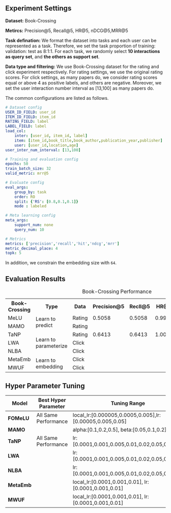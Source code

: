 ## Experiment Settings

**Dataset:** Book-Crossing

**Metircs:** Precision@5, Recall@5, HR@5, nDCG@5,MRR@5

**Task defination:** We format the dataset into tasks and each user can be represented as a task. Therefore, we set the task proportion of training: validation: test as 8:1:1. For each task, we randomly select **10 interactions as query set**, and **the others as support set**.

**Data type and filtering:** We use Book-Crossing dataset for the rating and click experiment respectively. For rating settings, we use the original rating scores. For click settings, as many papers do, we consider rating scores equal or above 4 as positive labels, and others are negative. Moreover, we set the user interaction number interval as [13,100] as many papers do.

The common configurations are listed as follows.

```yaml
# Dataset config
USER_ID_FIELD: user_id
ITEM_ID_FIELD: item_id
RATING_FIELD: label
LABEL_FIELD: label
load_col:
    inter: [user_id, item_id, label]
    item: [item_id,book_title,book_author,publication_year,publisher]
    user: [user_id,location,age]
user_inter_num_interval: [13,100]

# Training and evaluation config
epochs: 50
train_batch_size: 32
valid_metric: mrr@5

# Evaluate config
eval_args:
    group_by: task
    order: RO
    split: {'RS': [0.8,0.1,0.1]}
    mode : labeled

# Meta learning config
meta_args:
    support_num: none
    query_num: 10

# Metrics
metrics: ['precision','recall','hit','ndcg','mrr']
metric_decimal_place: 4
topk: 5
```

In addition, we constrain the embedding size with `64`.

## Evaluation Results

<table>
  <caption>Book-Crossing Performance</caption>
  <tr>
  	<th>Book-Crossing</th>
    <th>Type</th>
    <th>Data</th>
    <th>Precision@5</th>
    <th>Recll@5</th>
    <th>HR@5</th>
    <th>nDCG@5</th>
    <th>MRR@5</th>
  </tr>
  <tr>
  	<td>MeLU</td>
    <td rowspan="2">Learn to predict</td>
    <td>Rating</td>
    <td>0.5058</td>
    <td>0.5058</td>
    <td>0.9961</td>
    <td>0.5029</td>
    <td>0.6967</td>
  </tr>
  <tr>
  	<td>MAMO</td>
    <td>Rating</td>
    <td></td>
    <td></td>
    <td></td>
    <td></td>
    <td></td>
  </tr>
  <tr>
  	<td>TaNP</td>
    <td rowspan="3">Learn to parameterize</td>
    <td>Rating</td>
    <td>0.6413</td>
    <td>0.6413</td>
    <td>1.0000</td>
    <td>0.6621</td>
    <td>0.8343</td>
  </tr>
  <tr>
  	<td>LWA</td>
    <td>Click</td>
    <td></td>
    <td></td>
    <td></td>
    <td></td>
    <td></td>
  </tr>
  <tr>
  	<td>NLBA</td>
    <td>Click</td>
    <td></td>
    <td></td>
    <td></td>
    <td></td>
    <td></td>
  </tr>
  <tr>
  	<td>MetaEmb</td>
    <td rowspan="2">Learn to embedding</td>
    <td>Click</td>
    <td></td>
    <td></td>
    <td></td>
    <td></td>
    <td></td>
  </tr>
  <tr>
  	<td>MWUF</td>
    <td>Click</td>
    <td></td>
    <td></td>
    <td></td>
    <td></td>
    <td></td>
  </tr>
</table>

## Hyper Parameter Tuning

| Model       | Best Hyper Parameter | Tuning Range                                             |
| ----------- | -------------------- | -------------------------------------------------------- |
| **FOMeLU**  | All Same Performance | local_lr:[0.000005,0.0005,0.005],lr:[0.00005,0.005,0.05] |
| **MAMO**    |                      | alpha:[0.1,0.2,0.5], beta:[0.05,0.1,0.2]                 |
| **TaNP**    | All Same Performance | lr:[0.0001,0.001,0.005,0.01,0.02,0.05,0.1,0.2]           |
| **LWA**     |                      | lr:[0.0001,0.001,0.005,0.01,0.02,0.05,0.1,0.2]           |
| **NLBA**    |                      | lr:[0.0001,0.001,0.005,0.01,0.02,0.05,0.1,0.2]           |
| **MetaEmb** |                      | local_lr:[0.0001,0.001,0.01], lr:[0.0001,0.001,0.01]     |
| **MWUF**    |                      | local_lr:[0.0001,0.001,0.01], lr:[0.0001,0.001,0.01]     |
